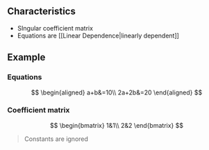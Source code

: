 ## Characteristics

- SIngular coefficient matrix
- Equations are [[Linear Dependence|linearly dependent]]

## Example

### Equations

$$
\begin{aligned}
a+b&=10\\
2a+2b&=20
\end{aligned}
$$

### Coefficient matrix

$$
\begin{bmatrix}
1&1\\
2&2
\end{bmatrix}
$$

> Constants are ignored
